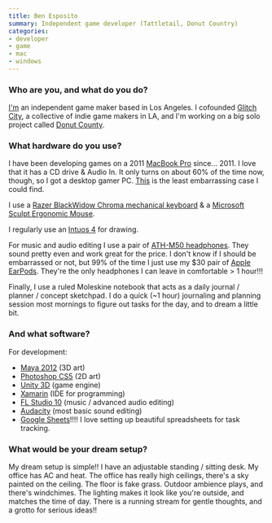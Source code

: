 ```yaml
---
title: Ben Esposito
summary: Independent game developer (Tattletail, Donut Country)
categories:
- developer
- game
- mac
- windows
---
```


### Who are you, and what do you do?

[I'm](http://torahhorse.com/ "Ben's website.") an independent game maker based in Los Angeles. I cofounded [Glitch City](http://glitch.city/ "An indie game collective in LA."), a collective of indie game makers in LA, and I'm working on a big solo project called [Donut County][donut-country]. 

### What hardware do you use?

I have been developing games on a 2011 [MacBook Pro][macbook-pro] since... 2011. I love that it has a CD drive & Audio In. It only turns on about 60% of the time now, though, so I got a desktop gamer PC. [This](http://i.dell.com/sites/imagecontent/products/PublishingImages/precision-t3x20-series-workstation/desktop-precision-3000-3420-3620-pol-mag-pdp_V2_28.jpg "A photo of Ben's PC tower case.") is the least embarrassing case I could find.

I use a [Razer BlackWidow Chroma mechanical keyboard][blackwidow-chroma] & a [Microsoft Sculpt Ergonomic Mouse][sculpt-ergonomic-mouse].

I regularly use an [Intuos 4][intuos] for drawing.

For music and audio editing I use a pair of [ATH-M50 headphones][ath-m50]. They sound pretty even and work great for the price. I don't know if I should be embarrassed or not, but 99% of the time I just use my $30 pair of [Apple EarPods][earpods]. They're the only headphones I can leave in comfortable > 1 hour!!!

Finally, I use a ruled Moleskine notebook that acts as a daily journal / planner / concept sketchpad. I do a quick (~1 hour) journaling and planning session most mornings to figure out tasks for the day, and to dream a little bit.

### And what software?

For development:

- [Maya 2012][maya] (3D art)
- [Photoshop CS5][photoshop] (2D art)
- [Unity 3D][unity] (game engine)
- [Xamarin][xamarin-studio] (IDE for programming)
- [FL Studio 10][fl-studio] (music / advanced audio editing)
- [Audacity][] (most basic sound editing)
- [Google Sheets][google-docs]!!!! I love setting up beautiful spreadsheets for task tracking.

### What would be your dream setup?

My dream setup is simple!! I have an adjustable standing / sitting desk. My office has AC and heat. The office has really high ceilings, there's a sky painted on the ceiling. The floor is fake grass. Outdoor ambience plays, and there's windchimes. The lighting makes it look like you're outside, and matches the time of day. There is a running stream for gentle thoughts, and a grotto for serious ideas!!

[ath-m50]: https://www.audio-technica.com/cms/headphones/0edf909675b1be4d/index.html "Studio headphones."
[blackwidow-chroma]: https://www.amazon.com/Razer-BlackWidow-Chroma-Mechanical-Keyboard/dp/B00MTWV0II "A mechanical gaming keyboard."
[earpods]: https://en.wikipedia.org/wiki/Apple_earbuds "The white headphones included with iPhones."
[intuos]: https://www.wacom.com/en-us/products/pen-tablets/intuos "A pen tablet."
[macbook-pro]: https://www.apple.com/macbook-pro/ "A laptop."
[sculpt-ergonomic-mouse]: https://www.microsoft.com/accessories/en-us/products/mice/sculpt-ergonomic-mouse/l6v-00001 "An ergonomic mouse."
[audacity]: https://sourceforge.net/projects/audacity/ "An open-source, cross-platform audio editor."
[donut-country]: http://www.donutcounty.com/ "A video game where you play an ever-growing hole in the ground."
[fl-studio]: http://www.image-line.com/flstudio/ "An audio editor for Windows."
[google-docs]: https://en.wikipedia.org/wiki/Google_Docs "A web-based office suite."
[maya]: https://www.autodesk.com/products/maya/overview "3D animation software."
[photoshop]: https://www.adobe.com/products/photoshop.html "A bitmap image editor."
[unity]: https://unity3d.com/unity/ "A cross-platform game development tool."
[xamarin-studio]: https://www.xamarin.com/studio "A development IDE."
